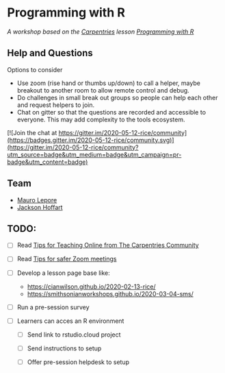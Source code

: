 # Programming with R

_A workshop based on the [Carpentries](https://carpentries.org/) lesson [Programming with R](http://swcarpentry.github.io/r-novice-inflammation/)_

## Help and Questions

Options to consider

* Use zoom (rise hand or thumbs up/down) to call a helper, maybe breakout to another room to allow remote control and debug.
* Do challenges in small break out groups so people can help each other and request helpers to join.
* Chat on gitter so that the questions are recorded and accessible to everyone. This may add complexity to the tools ecosystem.

[![Join the chat at https://gitter.im/2020-05-12-rice/community](https://badges.gitter.im/2020-05-12-rice/community.svg)](https://gitter.im/2020-05-12-rice/community?utm_source=badge&utm_medium=badge&utm_campaign=pr-badge&utm_content=badge)



## Team

* [Mauro Lepore](https://github.com/maurolepore)
* [Jackson Hoffart](https://github.com/jdhoffa)

## TODO: 

* [ ] Read [Tips for Teaching Online from The Carpentries Community](https://carpentries.org/blog/2020/03/tips-for-teaching-online/)
* [ ] Read [Tips for safer Zoom meetings](https://frameshiftconsulting.com/2020/04/02/tips-for-safer-zoom-meetings/?mc_cid=708bcbba53&mc_eid=2dc049f7f2)
* [ ] Develop a lesson page base like:
    * <https://cianwilson.github.io/2020-02-13-rice/>
    * <https://smithsonianworkshops.github.io/2020-03-04-sms/>

* [ ] Run a pre-session survey
* [ ] Learners can acces an R environment 
    * [ ] Send link to rstudio.cloud project
    * [ ] Send instructions to setup
    * [ ] Offer pre-session helpdesk to setup


